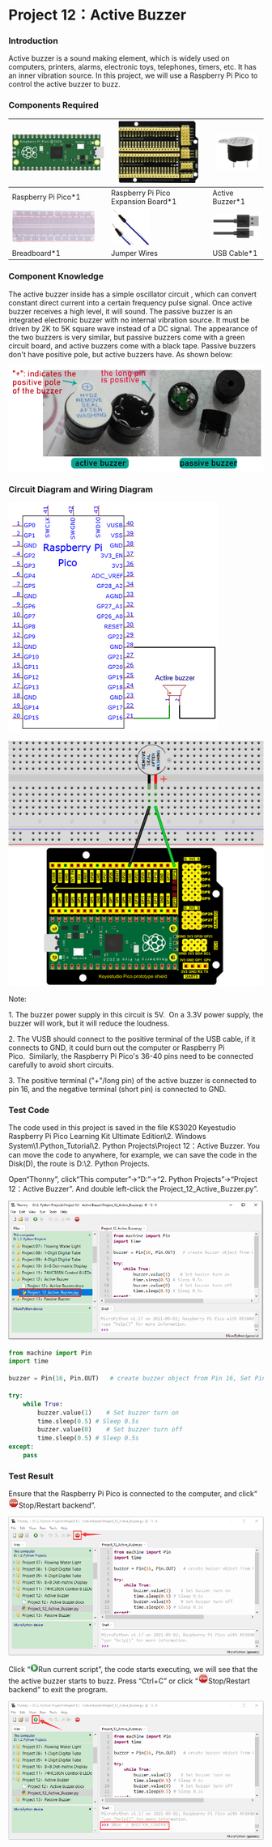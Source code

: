 # Project 12：Active Buzzer

### **Introduction**

Active buzzer is a sound making element, which is widely used on computers, printers, alarms, electronic toys, telephones, timers, etc. It has an inner vibration source. In this project, we will use a Raspberry Pi Pico to control the active buzzer to buzz.

### **Components Required**

| ![img](media/wps169.png) | ![img](media/wps170.jpg)            | ![img](media/wps171.jpg) |
| ------------------------ | ----------------------------------- | ------------------------ |
| Raspberry Pi Pico*1      | Raspberry Pi Pico Expansion Board*1 | Active Buzzer*1          |
| ![img](media/wps166.jpg) | ![img](media/wps167.jpg)            | ![img](media/wps168.jpg) |
| Breadboard*1             | Jumper Wires                        | USB Cable*1              |

### **Component Knowledge**

The active buzzer inside has a simple oscillator circuit , which can convert constant direct current into a certain frequency pulse signal. Once active buzzer receives a high level, it will sound. The passive buzzer is an integrated electronic buzzer with no internal vibration source. It must be driven by 2K to 5K square wave instead of a DC signal. The appearance of the two buzzers is very similar, but passive buzzers come with a green circuit board, and active buzzers come with a black tape. Passive buzzers don't have positive pole, but active buzzers have. As shown below:

![](/media/0f9825969867ac2d65bb1a19ed0ad2ab.png)

### **Circuit Diagram and Wiring Diagram**

![](/media/48e73ef2d6090fe7cda58c385bad2ab2.png)

![](/media/56df73f7ac711e510b30164c5759615f.png)

Note:

1\. The buzzer power supply in this circuit is 5V.  On a 3.3V power supply, the buzzer will work, but it will reduce the loudness.  

2\. The VUSB should connect to the positive terminal of the USB cable, if it connects to GND, it could burn out the computer or Raspberry Pi Pico.  Similarly, the Raspberry Pi Pico's 36-40 pins need to be connected carefully to avoid short circuits. 

3\. The positive terminal ("+"/long pin) of the active buzzer is connected to pin 16, and the negative terminal (short pin) is connected to GND.

### **Test Code**

The code used in this project is saved in the file KS3020 Keyestudio Raspberry Pi Pico Learning Kit Ultimate Edition\\2. Windows System\\1.Python\_Tutorial\\2. Python Projects\\Project 12：Active Buzzer. You can move the code to anywhere, for example, we can save the code in the Disk(D), the route is D:\\2. Python Projects.

Open“Thonny”, click“This computer”→“D:”→“2. Python Projects”→“Project 12：Active Buzzer”. And double left-click the Project\_12\_Active\_Buzzer.py”.

![](/media/a2b4775a67925f2380686d61ec5e9b71.png)

```python
from machine import Pin
import time

buzzer = Pin(16, Pin.OUT)   # create buzzer object from Pin 16, Set Pin 16 to output

try:
    while True:
        buzzer.value(1)    # Set buzzer turn on
        time.sleep(0.5) # Sleep 0.5s
        buzzer.value(0)    # Set buzzer turn off
        time.sleep(0.5) # Sleep 0.5s
except:
    pass
```

### **Test Result**

Ensure that the Raspberry Pi Pico is connected to the computer, and click“![](/media/27451c8a9c13e29d02bc0f5831cfaf1f.png)Stop/Restart backend”.

![](/media/29ff4d3cfefcc7cef8786a31d004da30.png)

Click “![](/media/da852227207616ccd9aff28f19e02690.png)Run current script”, the code starts executing, we will see that the the active buzzer starts to buzz. Press “Ctrl+C” or click “![](/media/27451c8a9c13e29d02bc0f5831cfaf1f.png)Stop/Restart backend” to exit the program.

![](/media/655dae76dfb3987d7ed9bc5838711b2e.png)
